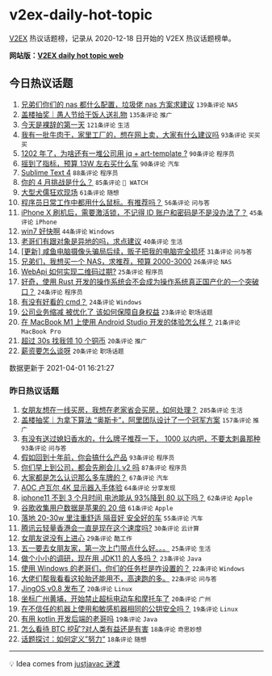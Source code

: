 # v2ex-daily-hot-topic

[V2EX](https://www.v2ex.com/) 热议话题榜，记录从 2020-12-18 日开始的 V2EX 热议话题榜单。

**网站版：[V2EX daily hot topic web](https://boojack.github.io/v2ex-daily-hot-topic-web/)**

## 今日热议话题

<!-- TODAY BEGIN -->

1. [兄弟们你们的 nas 都什么配置，垃圾佬 nas 方案求建议](https://www.v2ex.com/t/767176) `139条评论` `NAS`
1. [盖楼抽奖｜愚人节给干饭人送礼物](https://www.v2ex.com/t/767227) `135条评论` `推广`
1. [今天是裸辞的第一天](https://www.v2ex.com/t/767059) `121条评论` `生活`
1. [我有一批牛肉干，家里工厂的，想在网上卖，大家有什么建议吗](https://www.v2ex.com/t/767086) `93条评论` `买买买`
1. [1202 年了，为啥还有一堆公司用 jq + art-template ?](https://www.v2ex.com/t/767111) `90条评论` `程序员`
1. [摇到了指标，预算 13W 左右买什么车](https://www.v2ex.com/t/767138) `90条评论` `汽车`
1. [Sublime Text 4](https://www.v2ex.com/t/767077) `88条评论` `程序员`
1. [你的 4 月挑战是什么？](https://www.v2ex.com/t/767128) `85条评论` ` WATCH`
1. [大型犬儒狂欢现场](https://www.v2ex.com/t/767297) `61条评论` `随想`
1. [程序员日常工作中都用什么鼠标。有推荐吗？](https://www.v2ex.com/t/767106) `56条评论` `问与答`
1. [iPhone X 刷机后，需要激活锁，不记得 ID 账户和密码是不是没办法了？](https://www.v2ex.com/t/767143) `45条评论` `iPhone`
1. [win7 好快啊](https://www.v2ex.com/t/767250) `44条评论` `Windows`
1. [老哥们有跟对象是异地的吗，求点建议](https://www.v2ex.com/t/767090) `40条评论` `生活`
1. [[更新] 咸鱼电脑摄像头骗局后续，贩子把我的电脑完全损坏](https://www.v2ex.com/t/767322) `31条评论` `问与答`
1. [兄弟们，我想买一个 NAS，求推荐，预算 2000-3000](https://www.v2ex.com/t/767232) `26条评论` `NAS`
1. [WebApi 如何实现二维码过期?](https://www.v2ex.com/t/767287) `25条评论` `程序员`
1. [好奇，使用 Rust 开发的操作系统会不会成为操作系统真正国产化的一个突破口？](https://www.v2ex.com/t/767321) `24条评论` `程序员`
1. [有没有好看的 cmd？](https://www.v2ex.com/t/767167) `24条评论` `Windows`
1. [公司业务缩减 被优化了 该如何保障自身权益](https://www.v2ex.com/t/767285) `23条评论` `职场话题`
1. [在 MacBook M1 上使用 Android Studio 开发的体验怎么样？](https://www.v2ex.com/t/767183) `21条评论` `MacBook Pro`
1. [超过 30s 找我领 10 个铜币](https://www.v2ex.com/t/767178) `20条评论` `推广`
1. [薪资要怎么谈呀](https://www.v2ex.com/t/767072) `20条评论` `职场话题`

数据更新于 2021-04-01 16:21:27

<!-- TODAY END -->

### 昨日热议话题

<!-- YESTERDAY BEGIN -->

1. [女朋友想在一线买房，我想在老家省会买房，如何处理？](https://www.v2ex.com/t/766746) `285条评论` `生活`
1. [盖楼抽奖｜为拿下算法 “奥斯卡”，阿里团队设计了一个冠军方案](https://www.v2ex.com/t/766878) `157条评论` `推广`
1. [有没有送过媳妇香水的，什么牌子推荐一下， 1000 以内吧，不要太刺鼻那种](https://www.v2ex.com/t/766728) `93条评论` `问与答`
1. [假如回到十年前，你会搞什么产品](https://www.v2ex.com/t/766733) `93条评论` `程序员`
1. [你们早上到公司，都会先刷会儿 v2 吗](https://www.v2ex.com/t/766714) `87条评论` `程序员`
1. [大家都是怎么认识那么多车牌的？](https://www.v2ex.com/t/766741) `67条评论` `汽车`
1. [AOC 卢瓦尔 4K 显示器入手体验](https://www.v2ex.com/t/766727) `64条评论` `分享发现`
1. [iphone11 不到 3 个月时间 电池能从 93%降到 80 以下吗？](https://www.v2ex.com/t/766866) `62条评论` `Apple`
1. [谷歌收集用户数据是苹果的 20 倍](https://www.v2ex.com/t/766699) `61条评论` `Apple`
1. [落地 20-30w 里注重舒适 隔音好 安全好的车](https://www.v2ex.com/t/766797) `55条评论` `汽车`
1. [腾讯云轻量香港会一直是现在这个速度吗?](https://www.v2ex.com/t/766975) `30条评论` `云计算`
1. [女朋友说没有上进心](https://www.v2ex.com/t/766816) `29条评论` `酷工作`
1. [五一要去女朋友家，第一次上门带点什么好。。。](https://www.v2ex.com/t/766936) `25条评论` `生活`
1. [做个小小的调研，现在用 JDK11 的人多吗？](https://www.v2ex.com/t/766769) `23条评论` `Java`
1. [使用 Windows 的老哥们，你们的任务栏是咋设置的？](https://www.v2ex.com/t/767007) `22条评论` `Windows`
1. [大佬们帮我看看这轮胎还能用不，高速跑的多。](https://www.v2ex.com/t/766707) `22条评论` `问与答`
1. [JingOS v0.8 发布了](https://www.v2ex.com/t/766941) `20条评论` `Linux`
1. [坐标广州黄埔，开始禁止超标电动车和摩托车了](https://www.v2ex.com/t/766697) `20条评论` `广州`
1. [在不信任的机器上使用和敏感机器相同的公钥安全吗？](https://www.v2ex.com/t/766804) `19条评论` `Linux`
1. [有用 kotlin 开发后端的老哥吗](https://www.v2ex.com/t/766771) `19条评论` `Java`
1. [怎么看待 BTC 挖矿?对人类有益还是有害](https://www.v2ex.com/t/766963) `18条评论` `奇思妙想`
1. [话题探讨：如何定义”努力“](https://www.v2ex.com/t/766839) `18条评论` `随想`

<!-- YESTERDAY END -->

---

💡 Idea comes from [justjavac 迷渡](https://github.com/justjavac/)
